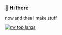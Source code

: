 ### 👋 Hi there

now and then i make stuff

  
   
[![my top langs](https://github-readme-stats.vercel.app/api/top-langs/?username=jango-fx&hide=actionscript&layout=compact&theme=github_dark)](https://github.com/anuraghazra/github-readme-stats)
<!--



**jango-fx/jango-fx** is a ✨ _special_ ✨ repository because its `README.md` (this file) appears on your GitHub profile.

Here are some ideas to get you started:

- 🔭 I’m currently working on ...
- 🌱 I’m currently learning ...
- 👯 I’m looking to collaborate on ...
- 🤔 I’m looking for help with ...
- 💬 Ask me about ...
- 📫 How to reach me: ...
- 😄 Pronouns: ...
- ⚡ Fun fact: ...
-->
